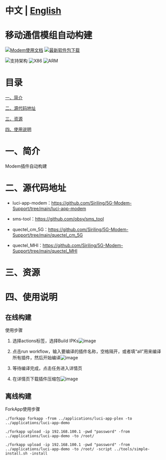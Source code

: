 # 中文 | [English](https://github.com/Siriling/istoreos-actions/blob/main/EngLish.md)

# 移动通信模组自动构建

[![Modem使用文档](https://img.shields.io/badge/使用文档-Modem-brightgreen?style=flat-square)](https://blog.siriling.com:1212/2023/03/18/openwrt-5g-modem) [![最新软件包下载](https://img.shields.io/github/v/release/Siriling/istoreos-actions?style=flat-square&label=最新软件包下载)](../../releases/latest)

![支持架构](https://img.shields.io/badge/支持架构:-blueviolet.svg?style=flat-square) ![X86](https://img.shields.io/badge/X86-blue.svg?style=flat-square) ![ARM](https://img.shields.io/badge/ARM-blue.svg?style=flat-square)

# 目录

[一、简介](#一简介)

[二、源代码地址 ](#二源代码地址)

[三、资源](#三资源)

[四、使用说明](#四使用说明)

# 一、简介

Modem插件自动构建

# 二、源代码地址

- luci-app-modem：https://github.com/Siriling/5G-Modem-Support/tree/main/luci-app-modem

- sms-tool：https://github.com/obsy/sms_tool
- quectel_cm_5G：https://github.com/Siriling/5G-Modem-Support/tree/main/quectel_cm_5G
- quectel_MHI：https://github.com/Siriling/5G-Modem-Support/tree/main/quectel_MHI

# 三、资源



# 四、使用说明

## 在线构建

使用步骤

1. 选择actions标签，选择Build IPKs![image](https://user-images.githubusercontent.com/1214708/153843131-615197e2-4ff4-4c0b-b30a-372e1c513158.png)

2. 点击run workflow，输入要编译的插件名称，空格隔开，或者填“all”用来编译所有插件，然后开始编译![image](https://user-images.githubusercontent.com/1214708/153843217-0591a7e6-4758-461e-8b2b-9bb830b87fb2.png)

3. 等待编译完成，点击任务进入详情页
4. 在详情页下载插件压缩包![image](https://user-images.githubusercontent.com/1214708/153843272-81843b45-6dc8-4945-871f-a9a467f63c33.png)

## 离线构建

ForkApp使用步骤

```shell
./forkapp forkapp -from ../applications/luci-app-plex -to ../applications/luci-app-demo
```

```shell
./forkapp upload -ip 192.168.100.1 -pwd "password" -from ../applications/luci-app-demo -to /root/
```

```shell
./forkapp upload -ip 192.168.100.1 -pwd "password" -from ../applications/luci-app-demo -to /root/ -script ../tools/simple-install.sh -install
```
